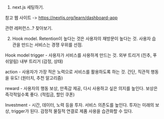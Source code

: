 
1. next.js 세팅하기.

참고 웹 사이트 
-> https://nextjs.org/learn/dashboard-app

관련 레퍼런스..? 찾아보기.


2. Hook model.
Retention이 높다는 것은 사용자의 재방문이 높다는 것.
사용자 습관을 만드는 서비스는 경쟁 우위를 선점.

Hook model
trigger - 사용자가 서비스를 사용하게 만드는 것.
외부 트리거 (친추, 푸쉬알림)
내부 트리거 (감정, 상태)

action - 사용자가 가장 적은 노력으로 서비스를 활용하도록 하는 것.
간단, 직관적 행동을 유도! (원터치, 추천 알고리즘)

reward - 사용자의 행동 보상, 만족감 제공, 다시 사용하고 싶은 의지를 높인다.
보상은 즉각적일수록 좋다. (적립금, 할인 쿠폰)

Investment - 시간, 데이터, 노력 등을 투자. 서비스 의존도를 높인다.
투자는 미래의 보상, trigger가 된다. 감정적 물질적 연결로 제품 사용을 습관화할 수 있다.
